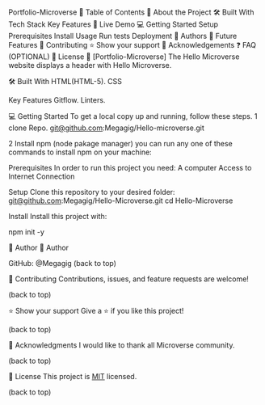 Portfolio-Microverse
📗 Table of Contents
📖 About the Project
🛠 Built With
Tech Stack
Key Features
🚀 Live Demo
💻 Getting Started
Setup
Prerequisites
Install
Usage
Run tests
Deployment
👥 Authors
🔭 Future Features
🤝 Contributing
⭐️ Show your support
🙏 Acknowledgements
❓ FAQ (OPTIONAL)
📝 License
📖 [Portfolio-Microverse]
The Hello Microverse website displays a header with Hello Microverse.

🛠 Built With
HTML(HTML-5). CSS

Key Features
Gitflow. Linters.

💻 Getting Started
To get a local copy up and running, follow these steps. 1 clone Repo. git@github.com:Megagig/Hello-microverse.git

2 Install npm (node pakage manager) you can run any one of these commands to install npm on your machine:

Prerequisites
In order to run this project you need: A computer Access to Internet Connection

Setup
Clone this repository to your desired folder: git@github.com:Megagig/Hello-Microverse.git cd Hello-Microverse

Install
Install this project with:

npm init -y

👥 Author
👤 Author

GitHub: @Megagig
(back to top)

🤝 Contributing
Contributions, issues, and feature requests are welcome!

(back to top)

⭐️ Show your support
Give a ⭐️ if you like this project!

(back to top)

🙏 Acknowledgments
I would like to thank all Microverse community.

(back to top)

📝 License
This project is [MIT](./MIT.md) licensed.

(back to top)
